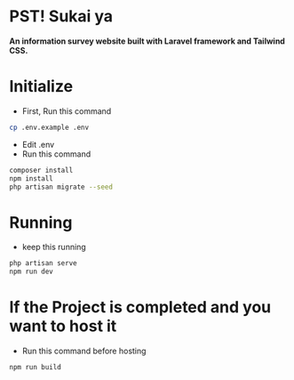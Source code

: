 # PST! Sukai ya

**An information survey website built with Laravel framework and Tailwind CSS.**

# Initialize
- First, Run this command
```sh
cp .env.example .env
```
- Edit .env
- Run this command
```sh
composer install
npm install
php artisan migrate --seed
```
# Running
- keep this running
```sh
php artisan serve
npm run dev
```
# If the Project is completed and you want to host it
- Run this command before hosting
```sh
npm run build
```